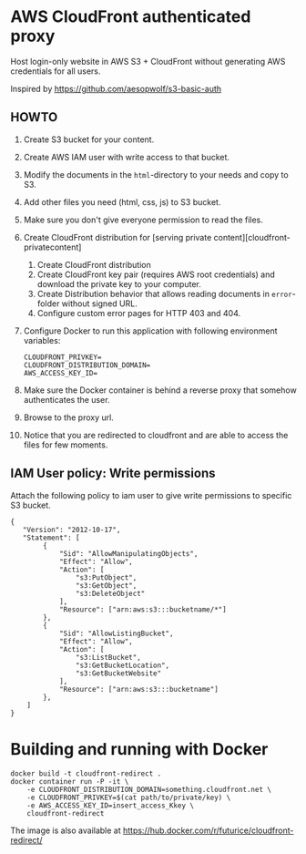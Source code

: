 # AWS CloudFront authenticated proxy #

Host login-only website in AWS S3 + CloudFront without generating AWS
credentials for all users.

Inspired by https://github.com/aesopwolf/s3-basic-auth

## HOWTO ##

1. Create S3 bucket for your content.
2. Create AWS IAM user with write access to that bucket.
3. Modify the documents in the `html`-directory to your needs and copy to S3.
4. Add other files you need (html, css, js) to S3 bucket.
5. Make sure you don't give everyone permission to read the files.
6. Create CloudFront distribution for [serving private content][cloudfront-
   privatecontent]

    1. Create CloudFront distribution
    2. Create CloudFront key pair (requires AWS root credentials) and download
       the private key to your computer.
    3. Create Distribution behavior that allows reading documents in
       `error`-folder without signed URL.
    4. Configure custom error pages for HTTP 403 and 404.

7. Configure Docker to run this application with following environment
   variables:
    ```
    CLOUDFRONT_PRIVKEY=
    CLOUDFRONT_DISTRIBUTION_DOMAIN=
    AWS_ACCESS_KEY_ID=
    ```
8. Make sure the Docker container is behind a reverse proxy that somehow
   authenticates the user.
9. Browse to the proxy url.
10. Notice that you are redirected to cloudfront and are able to access the
    files for few moments.

## IAM User policy: Write permissions ##
Attach the following policy to iam user to give write permissions to specific
S3 bucket.

```
{
   "Version": "2012-10-17",
   "Statement": [
        {
            "Sid": "AllowManipulatingObjects",
            "Effect": "Allow",
            "Action": [
                "s3:PutObject",
                "s3:GetObject",
                "s3:DeleteObject"
            ],
            "Resource": ["arn:aws:s3:::bucketname/*"]
        },
        {
            "Sid": "AllowListingBucket",
            "Effect": "Allow",
            "Action": [
                "s3:ListBucket",
                "s3:GetBucketLocation",
                "s3:GetBucketWebsite"
            ],
            "Resource": ["arn:aws:s3:::bucketname"]
        },
    ]
}
```

# Building and running with Docker

```
docker build -t cloudfront-redirect .
docker container run -P -it \
    -e CLOUDFRONT_DISTRIBUTION_DOMAIN=something.cloudfront.net \
    -e CLOUDFRONT_PRIVKEY=$(cat path/to/private/key) \
    -e AWS_ACCESS_KEY_ID=insert_access_Kkey \
    cloudfront-redirect
```

The image is also available at https://hub.docker.com/r/futurice/cloudfront-redirect/

[aws-hosting-intro]: https://docs.aws.amazon.com/gettingstarted/latest/swh/website-hosting-intro.html "Hosting a Static Website on Amazon Web Services"
[cloudfront-privatecontent]: https://docs.aws.amazon.com/AmazonCloudFront/latest/DeveloperGuide/PrivateContent.html "Serving Private Content through CloudFront"
